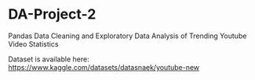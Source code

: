 # DA-Project-2
Pandas Data Cleaning and Exploratory Data Analysis of Trending Youtube Video Statistics

Dataset is available here:
https://www.kaggle.com/datasets/datasnaek/youtube-new
